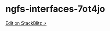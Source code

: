 # ngfs-interfaces-7ot4jo

[Edit on StackBlitz ⚡️](https://stackblitz.com/edit/ngfs-interfaces-7ot4jo)